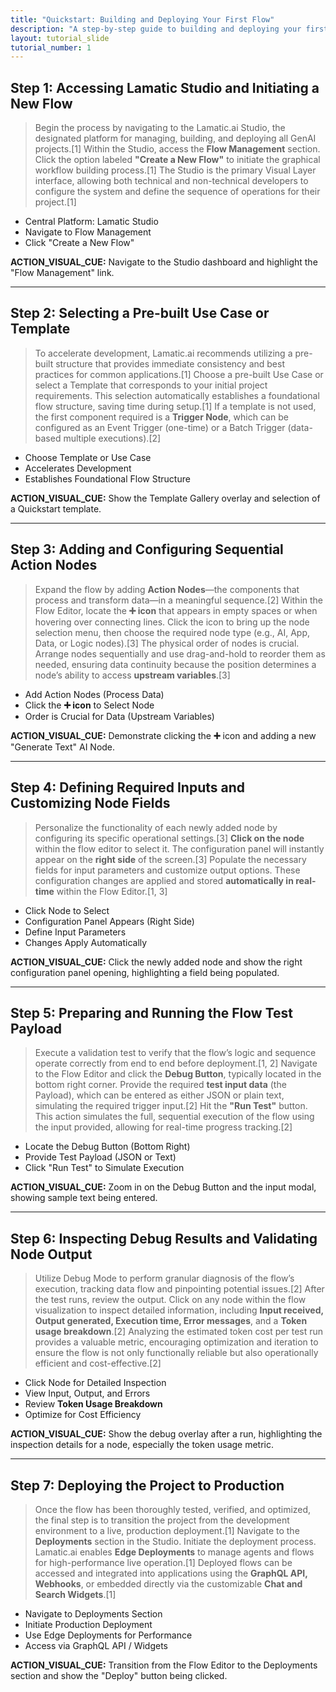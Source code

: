 ```yaml
---
title: "Quickstart: Building and Deploying Your First Flow"
description: "A step-by-step guide to building and deploying your first flow in Lamatic Studio."
layout: tutorial_slide
tutorial_number: 1
---
```


## Step 1: Accessing Lamatic Studio and Initiating a New Flow

> Begin the process by navigating to the Lamatic.ai Studio, the designated platform for managing, building, and deploying all GenAI projects.[1] Within the Studio, access the **Flow Management** section. Click the option labeled **"Create a New Flow"** to initiate the graphical workflow building process.[1] The Studio is the primary Visual Layer interface, allowing both technical and non-technical developers to configure the system and define the sequence of operations for their project.[1]

- Central Platform: Lamatic Studio
- Navigate to Flow Management
- Click "Create a New Flow"

**ACTION_VISUAL_CUE:** Navigate to the Studio dashboard and highlight the "Flow Management" link.

---

## Step 2: Selecting a Pre-built Use Case or Template

> To accelerate development, Lamatic.ai recommends utilizing a pre-built structure that provides immediate consistency and best practices for common applications.[1] Choose a pre-built Use Case or select a Template that corresponds to your initial project requirements. This selection automatically establishes a foundational flow structure, saving time during setup.[1] If a template is not used, the first component required is a **Trigger Node**, which can be configured as an Event Trigger (one-time) or a Batch Trigger (data-based multiple executions).[2]

- Choose Template or Use Case
- Accelerates Development
- Establishes Foundational Flow Structure

**ACTION_VISUAL_CUE:** Show the Template Gallery overlay and selection of a Quickstart template.

---

## Step 3: Adding and Configuring Sequential Action Nodes

> Expand the flow by adding **Action Nodes**—the components that process and transform data—in a meaningful sequence.[2] Within the Flow Editor, locate the **➕ icon** that appears in empty spaces or when hovering over connecting lines. Click the icon to bring up the node selection menu, then choose the required node type (e.g., AI, App, Data, or Logic nodes).[3] The physical order of nodes is crucial. Arrange nodes sequentially and use drag-and-hold to reorder them as needed, ensuring data continuity because the position determines a node’s ability to access **upstream variables**.[3]

- Add Action Nodes (Process Data)
- Click the **➕ icon** to Select Node
- Order is Crucial for Data (Upstream Variables)

**ACTION_VISUAL_CUE:** Demonstrate clicking the **➕** icon and adding a new "Generate Text" AI Node.

---

## Step 4: Defining Required Inputs and Customizing Node Fields

> Personalize the functionality of each newly added node by configuring its specific operational settings.[3] **Click on the node** within the flow editor to select it. The configuration panel will instantly appear on the **right side** of the screen.[3] Populate the necessary fields for input parameters and customize output options. These configuration changes are applied and stored **automatically in real-time** within the Flow Editor.[1, 3]

- Click Node to Select
- Configuration Panel Appears (Right Side)
- Define Input Parameters
- Changes Apply Automatically

**ACTION_VISUAL_CUE:** Click the newly added node and show the right configuration panel opening, highlighting a field being populated.

---

## Step 5: Preparing and Running the Flow Test Payload

> Execute a validation test to verify that the flow’s logic and sequence operate correctly from end to end before deployment.[1, 2] Navigate to the Flow Editor and click the **Debug Button**, typically located in the bottom right corner. Provide the required **test input data** (the Payload), which can be entered as either JSON or plain text, simulating the required trigger input.[2] Hit the **"Run Test"** button. This action simulates the full, sequential execution of the flow using the input provided, allowing for real-time progress tracking.[2]

- Locate the Debug Button (Bottom Right)
- Provide Test Payload (JSON or Text)
- Click "Run Test" to Simulate Execution

**ACTION_VISUAL_CUE:** Zoom in on the Debug Button and the input modal, showing sample text being entered.

---

## Step 6: Inspecting Debug Results and Validating Node Output

> Utilize Debug Mode to perform granular diagnosis of the flow’s execution, tracking data flow and pinpointing potential issues.[2] After the test runs, review the output. Click on any node within the flow visualization to inspect detailed information, including **Input received, Output generated, Execution time, Error messages**, and a **Token usage breakdown**.[2] Analyzing the estimated token cost per test run provides a valuable metric, encouraging optimization and iteration to ensure the flow is not only functionally reliable but also operationally efficient and cost-effective.[2]

- Click Node for Detailed Inspection
- View Input, Output, and Errors
- Review **Token Usage Breakdown**
- Optimize for Cost Efficiency

**ACTION_VISUAL_CUE:** Show the debug overlay after a run, highlighting the inspection details for a node, especially the token usage metric.

---

## Step 7: Deploying the Project to Production

> Once the flow has been thoroughly tested, verified, and optimized, the final step is to transition the project from the development environment to a live, production deployment.[1] Navigate to the **Deployments** section in the Studio. Initiate the deployment process. Lamatic.ai enables **Edge Deployments** to manage agents and flows for high-performance live operation.[1] Deployed flows can be accessed and integrated into applications using the **GraphQL API, Webhooks**, or embedded directly via the customizable **Chat and Search Widgets**.[1]

- Navigate to Deployments Section
- Initiate Production Deployment
- Use Edge Deployments for Performance
- Access via GraphQL API / Widgets

**ACTION_VISUAL_CUE:** Transition from the Flow Editor to the Deployments section and show the "Deploy" button being clicked.
